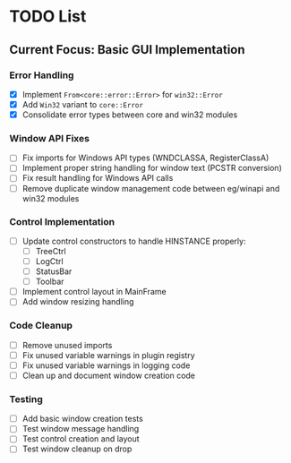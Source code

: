 # TODO List

## Current Focus: Basic GUI Implementation

### Error Handling
- [x] Implement `From<core::error::Error>` for `win32::Error`
- [x] Add `Win32` variant to `core::Error`
- [x] Consolidate error types between core and win32 modules

### Window API Fixes
- [ ] Fix imports for Windows API types (WNDCLASSA, RegisterClassA)
- [ ] Implement proper string handling for window text (PCSTR conversion)
- [ ] Fix result handling for Windows API calls
- [ ] Remove duplicate window management code between eg/winapi and win32 modules

### Control Implementation
- [ ] Update control constructors to handle HINSTANCE properly:
  - [ ] TreeCtrl
  - [ ] LogCtrl
  - [ ] StatusBar
  - [ ] Toolbar
- [ ] Implement control layout in MainFrame
- [ ] Add window resizing handling

### Code Cleanup
- [ ] Remove unused imports
- [ ] Fix unused variable warnings in plugin registry
- [ ] Fix unused variable warnings in logging code
- [ ] Clean up and document window creation code

### Testing
- [ ] Add basic window creation tests
- [ ] Test window message handling
- [ ] Test control creation and layout
- [ ] Test window cleanup on drop
